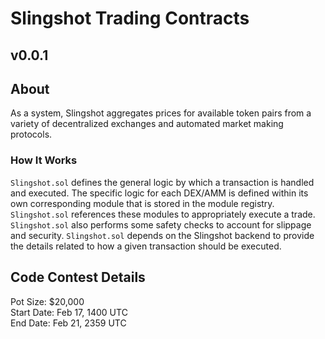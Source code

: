 # Slingshot Trading Contracts 
## v0.0.1

## About 
As a system, Slingshot aggregates prices for available token pairs
from a variety of decentralized exchanges and automated market making
protocols.  

### How It Works
`Slingshot.sol` defines the general logic by which a transaction is 
handled and executed. The specific logic for each DEX/AMM is defined
within its own corresponding module that is stored in the module registry.
`Slingshot.sol` references these modules to appropriately execute a trade.
`Slingshot.sol` also performs some safety checks to account for slippage 
and security. `Slingshot.sol` depends on the Slingshot backend to provide 
the details related to how a given transaction should be executed.

## Code Contest Details
Pot Size: $20,000  
Start Date: Feb 17, 1400 UTC  
End Date: Feb 21, 2359 UTC  

